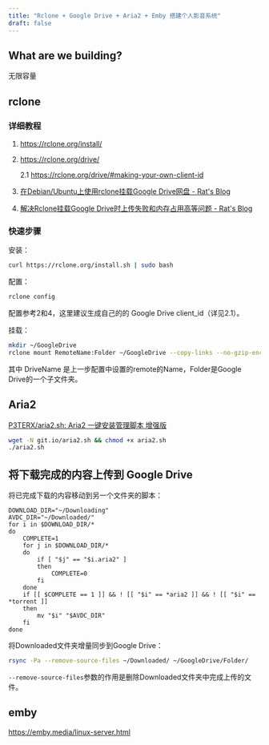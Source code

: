 ```yaml
---
title: "Rclone + Google Drive + Aria2 + Emby 搭建个人影音系统"
draft: false
---
```


## What are we building?

无限容量

## rclone

### 详细教程

1. https://rclone.org/install/

2. https://rclone.org/drive/

   2.1 https://rclone.org/drive/#making-your-own-client-id

3. [在Debian/Ubuntu上使用rclone挂载Google Drive网盘 - Rat's Blog](https://www.moerats.com/archives/481/)

4. [解决Rclone挂载Google Drive时上传失败和内存占用高等问题 - Rat's Blog](https://www.moerats.com/archives/877/)

### 快速步骤

安装：

```bash
curl https://rclone.org/install.sh | sudo bash
```

配置：

```bash
rclone config
```

配置参考2和4，这里建议生成自己的的 Google Drive client_id（详见2.1）。

挂载：

```bash
mkdir ~/GoogleDrive
rclone mount RemoteName:Folder ~/GoogleDrive --copy-links --no-gzip-encoding --no-check-certificate --allow-other --allow-non-empty --umask 000
```

其中 DriveName 是上一步配置中设置的remote的Name，Folder是Google Drive的一个子文件夹。

## Aria2

[P3TERX/aria2.sh: Aria2 一键安装管理脚本 增强版](https://github.com/P3TERX/aria2.sh)

```bash
wget -N git.io/aria2.sh && chmod +x aria2.sh
./aria2.sh
```

## 将下载完成的内容上传到 Google Drive

将已完成下载的内容移动到另一个文件夹的脚本：

```shell
DOWNLOAD_DIR="~/Downloading"
AVDC_DIR="~/Downloaded/"
for i in $DOWNLOAD_DIR/*
do
    COMPLETE=1
    for j in $DOWNLOAD_DIR/*
    do
        if [ "$j" == "$i.aria2" ]
        then
            COMPLETE=0
        fi
    done
    if [[ $COMPLETE == 1 ]] && ! [[ "$i" == *aria2 ]] && ! [[ "$i" == *torrent ]]
    then
        mv "$i" "$AVDC_DIR"
    fi
done
```

将Downloaded文件夹增量同步到Google Drive：

```bash
rsync -Pa --remove-source-files ~/Downloaded/ ~/GoogleDrive/Folder/
```

`--remove-source-files`参数的作用是删除Downloaded文件夹中完成上传的文件。



## emby

https://emby.media/linux-server.html